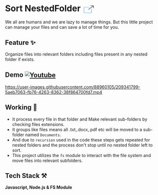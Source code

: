 # Sort NestedFolder <a href="https://drive.google.com/drive/folders/1xdUew9QkVN8pIGICDnVUZm3tsWzpB0Ez?usp=sharing" target="_blank"><img align="center" src="./Img-Icons/icons8-external-link-64.png" alt="download link" height="30" width="40" /></a>
         
We all are humans and we are lazy to manage things. 
But this little project can manage your files and can save a lot of time for you.

## Feature ✨
Organize files into relevant folders including files present in any nested folder if exists.

## Demo <a href="https://youtu.be/nIWi-y1Oa1I" target="_blank"><img align="center" src="https://raw.githubusercontent.com/rahuldkjain/github-profile-readme-generator/master/src/images/icons/Social/youtube.svg" alt="Youtube" height="30" width="40" /></a>

https://user-images.githubusercontent.com/88960105/209341799-5aeb7063-fb76-4263-8362-38f864700fd7.mp4

## Working 📝 

- It process every file in that folder and Make relevant sub-folders by checking files extensions.
- It groups like files means all .txt,.docx,.pdf etc will be moved to a sub-folder named `Documents`.
- And due to `recursion` used in the code these steps gets repeated for nested folders and the process don't stop until no nested folder left to sort.
- This project utilizes the `fs` module to interact with the file system and move files into relevant subfolders.

## Tech Stack ⚒

**Javascript, Node.js & FS Module**